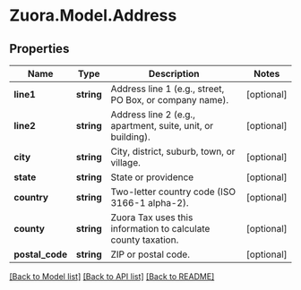 
# Zuora.Model.Address

## Properties

Name | Type | Description | Notes
------------ | ------------- | ------------- | -------------
**line1** | **string** | Address line 1 (e.g., street, PO Box, or company name). | [optional] 
**line2** | **string** | Address line 2 (e.g., apartment, suite, unit, or building). | [optional] 
**city** | **string** | City, district, suburb, town, or village. | [optional] 
**state** | **string** | State or providence | [optional] 
**country** | **string** | Two-letter country code (ISO 3166-1 alpha-2). | [optional] 
**county** | **string** | Zuora Tax uses this information to calculate county taxation. | [optional] 
**postal_code** | **string** | ZIP or postal code. | [optional] 

[[Back to Model list]](../README.md#documentation-for-models)
[[Back to API list]](../README.md#documentation-for-api-endpoints)
[[Back to README]](../README.md)

